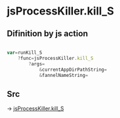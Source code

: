 # jsProcessKiller.kill_S

## Difinition by js action

```js.js

var=runKill_S
	?func=jsProcessKiller.kill_S
		?args=
			&currentAppDirPathString=
			&fannelNameString=
```

## Src

-> [jsProcessKiller.kill_S](https://github.com/puutaro/CommandClick/blob/master/app/src/main/java/com/puutaro/commandclick/fragment_lib/terminal_fragment/js_interface/toolbar/JsProcessKiller.kt#L12)


